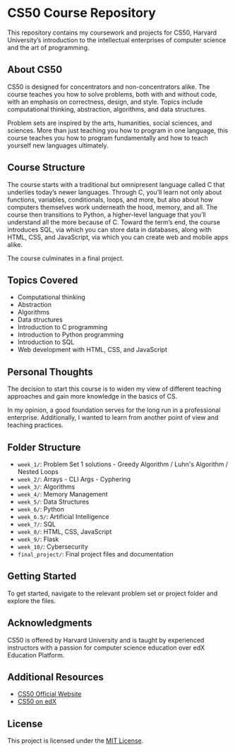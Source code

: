 # CS50 Course Repository

This repository contains my coursework and projects for CS50, Harvard University’s introduction to the intellectual enterprises of computer science and the art of programming. 

## About CS50

CS50 is designed for concentrators and non-concentrators alike.
The course teaches you how to solve problems, both with and without code, with an emphasis on correctness, design, and style. 
Topics include computational thinking, abstraction, algorithms, and data structures.

Problem sets are inspired by the arts, humanities, social sciences, and sciences. 
More than just teaching you how to program in one language, this course teaches you how to program fundamentally and how to teach yourself new languages ultimately.

## Course Structure

The course starts with a traditional but omnipresent language called C that underlies today’s newer languages. 
Through C, you’ll learn not only about functions, variables, conditionals, loops, and more, but also about how computers themselves work underneath the hood, memory, and all. 
The course then transitions to Python, a higher-level language that you’ll understand all the more because of C. 
Toward the term’s end, the course introduces SQL, via which you can store data in databases, along with HTML, CSS, and JavaScript, via which you can create web and mobile apps alike. 

The course culminates in a final project.

## Topics Covered

- Computational thinking
- Abstraction
- Algorithms
- Data structures
- Introduction to C programming
- Introduction to Python programming
- Introduction to SQL
- Web development with HTML, CSS, and JavaScript

## Personal Thoughts

The decision to start this course is to widen my view of different teaching approaches and gain more knowledge in the basics of CS. 

In my opinion, a good foundation serves for the long run in a professional enterprise. Additionally, I wanted to learn from another point of view and teaching practices.

## Folder Structure

- `week_1/`:  Problem Set 1 solutions - Greedy Algorithm / Luhn's Algorithm / Nested Loops
- `week_2/`:  Arrays - CLI Args - Cyphering
- `week_3/`:  Algorithms
- `week_4/`:  Memory Management
- `week_5/`:  Data Structures
- `week_6/`:  Python
- `week_6.5/`:  Artificial Intelligence
- `week_7/`:  SQL
- `week_8/`:  HTML, CSS, JavaScript
- `week_9/`:  Flask
- `week_10/`:  Cybersecurity
- `final_project/`:  Final project files and documentation

## Getting Started

To get started, navigate to the relevant problem set or project folder and explore the files.

## Acknowledgments

CS50 is offered by Harvard University and is taught by experienced instructors with a passion for computer science education over edX Education Platform.

## Additional Resources

- [CS50 Official Website](https://cs50.harvard.edu/)
- [CS50 on edX](https://www.edx.org/course/cs50s-introduction-to-computer-science)

## License

This project is licensed under the [MIT License](LICENSE).
